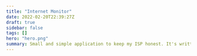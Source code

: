 ```yaml
---
title: "Internet Monitor"
date: 2022-02-20T22:39:27Z
draft: true
sidebar: false
tags: []
hero: "hero.png"
summary: Small and simple application to keep my ISP honest. It's written in Python made up of two components. First component is the speed test which is run every 30 minutes using speedtest.net cli and stores the result in a database. The second component is a simple API that allows a client of choice to pull the data.
---
```



